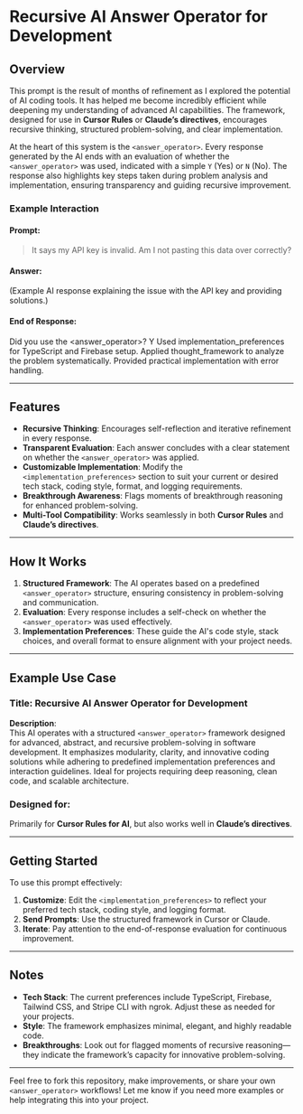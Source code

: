 # Recursive AI Answer Operator for Development

## Overview

This prompt is the result of months of refinement as I explored the potential of AI coding tools. It has helped me become incredibly efficient while deepening my understanding of advanced AI capabilities. The framework, designed for use in **Cursor Rules** or **Claude’s directives**, encourages recursive thinking, structured problem-solving, and clear implementation.

At the heart of this system is the `<answer_operator>`. Every response generated by the AI ends with an evaluation of whether the `<answer_operator>` was used, indicated with a simple `Y` (Yes) or `N` (No). The response also highlights key steps taken during problem analysis and implementation, ensuring transparency and guiding recursive improvement.

### Example Interaction

#### Prompt:
> It says my API key is invalid. Am I not pasting this data over correctly?  

#### Answer:
(Example AI response explaining the issue with the API key and providing solutions.)

#### End of Response:
Did you use the <answer_operator>? Y
Used implementation_preferences for TypeScript and Firebase setup.
Applied thought_framework to analyze the problem systematically.
Provided practical implementation with error handling.


---

## Features

- **Recursive Thinking**: Encourages self-reflection and iterative refinement in every response.  
- **Transparent Evaluation**: Each answer concludes with a clear statement on whether the `<answer_operator>` was applied.  
- **Customizable Implementation**: Modify the `<implementation_preferences>` section to suit your current or desired tech stack, coding style, format, and logging requirements.  
- **Breakthrough Awareness**: Flags moments of breakthrough reasoning for enhanced problem-solving.  
- **Multi-Tool Compatibility**: Works seamlessly in both **Cursor Rules** and **Claude’s directives**.  

---

## How It Works

1. **Structured Framework**: The AI operates based on a predefined `<answer_operator>` structure, ensuring consistency in problem-solving and communication.  
2. **Evaluation**: Every response includes a self-check on whether the `<answer_operator>` was used effectively.  
3. **Implementation Preferences**: These guide the AI's code style, stack choices, and overall format to ensure alignment with your project needs.  

---

## Example Use Case

### Title: Recursive AI Answer Operator for Development  
**Description**:  
This AI operates with a structured `<answer_operator>` framework designed for advanced, abstract, and recursive problem-solving in software development. It emphasizes modularity, clarity, and innovative coding solutions while adhering to predefined implementation preferences and interaction guidelines. Ideal for projects requiring deep reasoning, clean code, and scalable architecture.  

### Designed for:  
Primarily for **Cursor Rules for AI**, but also works well in **Claude’s directives**.

---

## Getting Started

To use this prompt effectively:  
1. **Customize**: Edit the `<implementation_preferences>` to reflect your preferred tech stack, coding style, and logging format.  
2. **Send Prompts**: Use the structured framework in Cursor or Claude.  
3. **Iterate**: Pay attention to the end-of-response evaluation for continuous improvement.

---

## Notes

- **Tech Stack**: The current preferences include TypeScript, Firebase, Tailwind CSS, and Stripe CLI with ngrok. Adjust these as needed for your projects.  
- **Style**: The framework emphasizes minimal, elegant, and highly readable code.  
- **Breakthroughs**: Look out for flagged moments of recursive reasoning—they indicate the framework’s capacity for innovative problem-solving.

---

Feel free to fork this repository, make improvements, or share your own `<answer_operator>` workflows! Let me know if you need more examples or help integrating this into your project.
